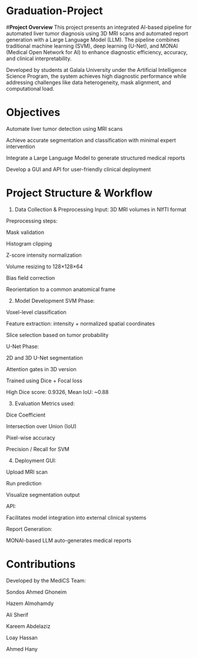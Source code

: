 # Graduation-Project
#**Project Overview**
This project presents an integrated AI-based pipeline for automated liver tumor diagnosis using 3D MRI scans and automated report generation with a Large Language Model (LLM). The pipeline combines traditional machine learning (SVM), deep learning (U-Net), and MONAI (Medical Open Network for AI) to enhance diagnostic efficiency, accuracy, and clinical interpretability.

Developed by students at Galala University under the Artificial Intelligence Science Program, the system achieves high diagnostic performance while addressing challenges like data heterogeneity, mask alignment, and computational load.

# **Objectives**
Automate liver tumor detection using MRI scans

Achieve accurate segmentation and classification with minimal expert intervention

Integrate a Large Language Model to generate structured medical reports

Develop a GUI and API for user-friendly clinical deployment

# **Project Structure & Workflow**
1. Data Collection & Preprocessing
Input: 3D MRI volumes in NIfTI format

Preprocessing steps:

Mask validation

Histogram clipping

Z-score intensity normalization

Volume resizing to 128×128×64

Bias field correction

Reorientation to a common anatomical frame

2. Model Development
SVM Phase:

Voxel-level classification

Feature extraction: intensity + normalized spatial coordinates

Slice selection based on tumor probability

U-Net Phase:

2D and 3D U-Net segmentation

Attention gates in 3D version

Trained using Dice + Focal loss

High Dice score: 0.9326, Mean IoU: ~0.88

3. Evaluation
Metrics used:

Dice Coefficient

Intersection over Union (IoU)

Pixel-wise accuracy

Precision / Recall for SVM

4. Deployment
GUI:

Upload MRI scan

Run prediction

Visualize segmentation output

API:

Facilitates model integration into external clinical systems

Report Generation:

MONAI-based LLM auto-generates medical reports

# **Contributions**
Developed by the MediCS Team:

Sondos Ahmed Ghoneim

Hazem Almohamdy

Ali Sherif

Kareem Abdelaziz

Loay Hassan

Ahmed Hany
